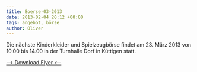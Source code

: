 ```yaml
---
title: Boerse-03-2013
date: 2013-02-04 20:12 +00:00
tags: angebot, börse
author: Oliver
---
```


Die nächste Kinderkleider und Spielzeugbörse findet am 23. März 2013 von 10.00 bis 14.00 in der Turnhalle Dorf in Küttigen statt.

[--> Download Flyer <--](/download/FlyerBoerse_03_2013.pdf)
